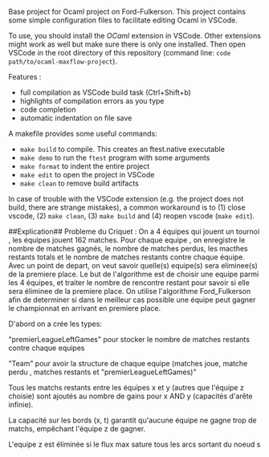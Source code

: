 Base project for Ocaml project on Ford-Fulkerson. This project contains some simple configuration files to facilitate editing Ocaml in VSCode.

To use, you should install the *OCaml* extension in VSCode. Other extensions might work as well but make sure there is only one installed.
Then open VSCode in the root directory of this repository (command line: `code path/to/ocaml-maxflow-project`).

Features :
 - full compilation as VSCode build task (Ctrl+Shift+b)
 - highlights of compilation errors as you type
 - code completion
 - automatic indentation on file save


A makefile provides some useful commands:
 - `make build` to compile. This creates an ftest.native executable
 - `make demo` to run the `ftest` program with some arguments
 - `make format` to indent the entire project
 - `make edit` to open the project in VSCode
 - `make clean` to remove build artifacts

In case of trouble with the VSCode extension (e.g. the project does not build, there are strange mistakes), a common workaround is to (1) close vscode, (2) `make clean`, (3) `make build` and (4) reopen vscode (`make edit`).

##Explication## 
Probleme du Criquet : 
On a 4 équipes qui jouent un tournoi , les équipes jouent 162 matches. Pour chaque equipe , on enregistre le nombre de matches gagnés, le nombre de matches perdus, les macthes restants totals et le nombre de matches restants contre chaque équipe.
Avec un point de depart, on veut savoir quelle(s) equipe(s) sera eliminee(s) de la premiere place.
Le but de l'algorithme est de choisir une equipe parmi les 4 équipes,  et traiter le nombre de rencontre restant pour savoir si elle sera éliminee de la premiere place. 
On utilise l'algorithme Ford_Fulkerson afin de determiner si dans le meilleur cas possible une équipe peut gagner le championnat en arrivant en premiere place.


D'abord on a crée les types:

"premierLeagueLeftGames" pour stocker le nombre de matches restants contre chaque equipes

"Team" pour avoir la structure de chaque equipe (matches joue, matche perdu , matches restants et "premierLeagueLeftGames)"

Tous les matchs restants entre les équipes x et y (autres que l'équipe z choisie) sont ajoutés au nombre de gains pour x AND y (capacités d'arête infinie).

La capacité sur les bords (x, t) garantit qu'aucune équipe ne gagne trop de matchs, empêchant l'équipe z de gagner.

L'equipe z est éliminée si le flux max sature tous les arcs sortant du noeud s 